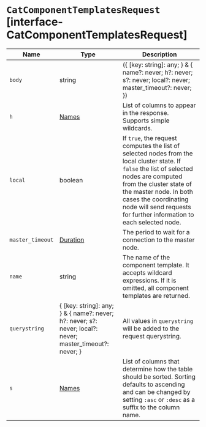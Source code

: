 # `CatComponentTemplatesRequest` [interface-CatComponentTemplatesRequest]

| Name | Type | Description |
| - | - | - |
| `body` | string | ({ [key: string]: any; } & { name?: never; h?: never; s?: never; local?: never; master_timeout?: never; }) | All values in `body` will be added to the request body. |
| `h` | [Names](./Names.md) | List of columns to appear in the response. Supports simple wildcards. |
| `local` | boolean | If `true`, the request computes the list of selected nodes from the local cluster state. If `false` the list of selected nodes are computed from the cluster state of the master node. In both cases the coordinating node will send requests for further information to each selected node. |
| `master_timeout` | [Duration](./Duration.md) | The period to wait for a connection to the master node. |
| `name` | string | The name of the component template. It accepts wildcard expressions. If it is omitted, all component templates are returned. |
| `querystring` | { [key: string]: any; } & { name?: never; h?: never; s?: never; local?: never; master_timeout?: never; } | All values in `querystring` will be added to the request querystring. |
| `s` | [Names](./Names.md) | List of columns that determine how the table should be sorted. Sorting defaults to ascending and can be changed by setting `:asc` or `:desc` as a suffix to the column name. |
